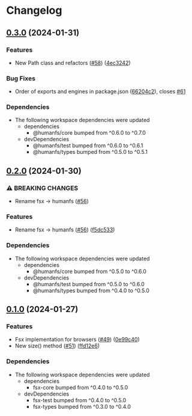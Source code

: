 # Changelog

## [0.3.0](https://github.com/humanwhocodes/humanfs/compare/web-v0.2.0...web-v0.3.0) (2024-01-31)


### Features

* New Path class and refactors ([#58](https://github.com/humanwhocodes/humanfs/issues/58)) ([4ec3242](https://github.com/humanwhocodes/humanfs/commit/4ec3242024a52360a2314a1ffb286882ea1c18c1))


### Bug Fixes

* Order of exports and engines in package.json ([66204c2](https://github.com/humanwhocodes/humanfs/commit/66204c24bc2dd02380aa2fb3c5769ca2cf5238a7)), closes [#61](https://github.com/humanwhocodes/humanfs/issues/61)


### Dependencies

* The following workspace dependencies were updated
  * dependencies
    * @humanfs/core bumped from ^0.6.0 to ^0.7.0
  * devDependencies
    * @humanfs/test bumped from ^0.6.0 to ^0.6.1
    * @humanfs/types bumped from ^0.5.0 to ^0.5.1

## [0.2.0](https://github.com/humanwhocodes/humanfs/compare/web-v0.1.0...web-v0.2.0) (2024-01-30)


### ⚠ BREAKING CHANGES

* Rename fsx -> humanfs ([#56](https://github.com/humanwhocodes/humanfs/issues/56))

### Features

* Rename fsx -&gt; humanfs ([#56](https://github.com/humanwhocodes/humanfs/issues/56)) ([f5dc533](https://github.com/humanwhocodes/humanfs/commit/f5dc533c8a46d45afd7aad602af39a6074f8a07b))


### Dependencies

* The following workspace dependencies were updated
  * dependencies
    * @humanfs/core bumped from ^0.5.0 to ^0.6.0
  * devDependencies
    * @humanfs/test bumped from ^0.5.0 to ^0.6.0
    * @humanfs/types bumped from ^0.4.0 to ^0.5.0

## [0.1.0](https://github.com/humanwhocodes/fsx/compare/fsx-web-v0.0.1...fsx-web-v0.1.0) (2024-01-27)


### Features

* Fsx implementation for browsers ([#49](https://github.com/humanwhocodes/fsx/issues/49)) ([0e99c40](https://github.com/humanwhocodes/fsx/commit/0e99c4019b0d315fa857c7aef585bddb9d44f1a2))
* New size() method ([#51](https://github.com/humanwhocodes/fsx/issues/51)) ([ffd12e6](https://github.com/humanwhocodes/fsx/commit/ffd12e6b0db318320dd5a9dbb8eb248106d60afa))


### Dependencies

* The following workspace dependencies were updated
  * dependencies
    * fsx-core bumped from ^0.4.0 to ^0.5.0
  * devDependencies
    * fsx-test bumped from ^0.4.0 to ^0.5.0
    * fsx-types bumped from ^0.3.0 to ^0.4.0
